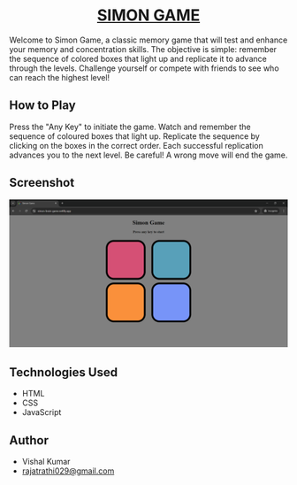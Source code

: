 <h1 align="center"><a href="https://simon-brain-game.netlify.app/">SIMON GAME</a></h1>
Welcome to Simon Game, a classic memory game that will test and enhance your memory and concentration skills. The objective is simple: remember the sequence of colored boxes that light up and replicate it to advance through the levels. Challenge yourself or compete with friends to see who can reach the highest level!

## How to Play
Press the "Any Key" to initiate the game.
Watch and remember the sequence of coloured boxes that light up.
Replicate the sequence by clicking on the boxes in the correct order.
Each successful replication advances you to the next level.
Be careful! A wrong move will end the game.

## Screenshot
<img src="simon-sns.png" alt="Simon">

## Technologies Used
- HTML
- CSS
- JavaScript

## Author
- Vishal Kumar
- rajatrathi029@gmail.com
